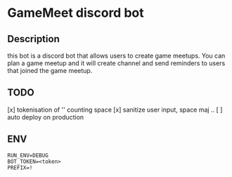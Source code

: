 # GameMeet discord bot

## Description

this bot is a discord bot that allows users to create game meetups.
You can plan a game meetup and it will create channel and send reminders to users that joined the game meetup.

## TODO

[x] tokenisation of '' counting space
[x] sanitize user input, space maj ..
[ ] auto deploy on production

## ENV

```env
RUN_ENV=DEBUG
BOT_TOKEN=<token>
PREFIX=!
```
